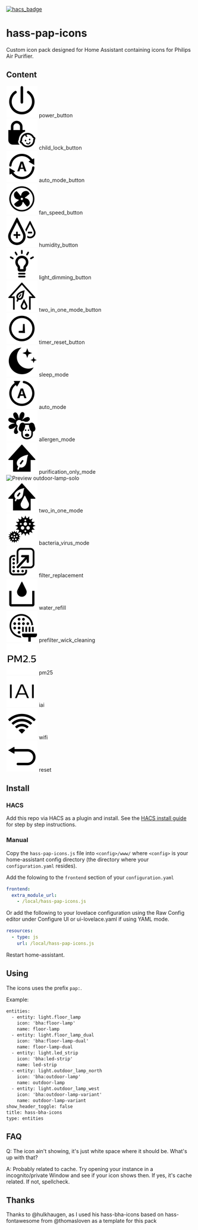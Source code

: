 [![hacs_badge](https://img.shields.io/badge/HACS-Custom-orange.svg)](https://github.com/custom-components/hacs)

# hass-pap-icons

Custom icon pack designed for Home Assistant containing icons for Philips Air Purifier.

## Content

![Preview](./svg/power_button.svg) power_button<br />
![Preview](./svg/child_lock_button.svg) child_lock_button<br />
![Preview](./svg/auto_mode_button.svg) auto_mode_button<br />
![Preview](./svg/fan_speed_button.svg) fan_speed_button<br />
![Preview](./svg/humidity_button.svg) humidity_button<br />
![Preview](./svg/light_dimming_button.svg) light_dimming_button<br />
![Preview](./svg/two_in_one_mode_button.svg) two_in_one_mode_button<br />
![Preview](./svg/timer_reset_button.svg) timer_reset_button<br />
![Preview](./svg/sleep_mode.svg) sleep_mode<br />
![Preview](./svg/auto_mode.svg) auto_mode<br />
![Preview](./svg/allergen_mode.svg) allergen_mode<br />
![Preview](./svg/purification_only_mode.svg) purification_only_mode<br />
![Preview](./svg/outdoor-lamp-solo.svg) outdoor-lamp-solo<br />
![Preview](./svg/two_in_one_mode.svg) two_in_one_mode<br />
![Preview](./svg/bacteria_virus_mode.svg) bacteria_virus_mode<br />
![Preview](./svg/filter_replacement.svg) filter_replacement<br />
![Preview](./svg/water_refill.svg) water_refill<br />
![Preview](./svg/prefilter_wick_cleaning.svg) prefilter_wick_cleaning<br />
![Preview](./svg/pm25.svg) pm25<br />
![Preview](./svg/iai.svg) iai<br />
![Preview](./svg/wifi.svg) wifi<br />
![Preview](./svg/reset.svg) reset<br />


## Install

### HACS
Add this repo via HACS as a plugin and install.  See the [HACS install guide](./HACS_INSTALL.md) for step by step instructions.

### Manual
Copy the `hass-pap-icons.js` file into `<config>/www/` where `<config>` is your home-assistant config directory (the directory where your `configuration.yaml` resides).

Add the folowing to the `frontend` section of your `configuration.yaml`

```yaml
frontend:
  extra_module_url:
    - /local/hass-pap-icons.js
```

Or add the following to your lovelace configuration using the Raw Config editor under Configure UI or ui-lovelace.yaml if using YAML mode.

```yaml
resources:
  - type: js
    url: /local/hass-pap-icons.js
```

Restart home-assistant.

## Using
The icons uses the prefix `pap:`.

Example:

```
entities:
  - entity: light.floor_lamp
    icon: 'bha:floor-lamp'
    name: floor-lamp
  - entity: light.floor_lamp_dual
    icon: 'bha:floor-lamp-dual'
    name: floor-lamp-dual
  - entity: light.led_strip
    icon: 'bha:led-strip'
    name: led-strip
  - entity: light.outdoor_lamp_north
    icon: 'bha:outdoor-lamp'
    name: outdoor-lamp
  - entity: light.outdoor_lamp_west
    icon: 'bha:outdoor-lamp-variant'
    name: outdoor-lamp-variant
show_header_toggle: false
title: hass-bha-icons
type: entities
```

## FAQ
Q: The icon ain't showing, it's just white space where it should be. What's up with that?

A: Probably related to cache. Try opening your instance in a incognito/private Window and see if your icon shows then. If yes, it's cache related. If not, spellcheck.

## Thanks
Thanks to @hulkhaugen, as I used his hass-bha-icons based on hass-fontawesome from @thomasloven as a template for this pack
